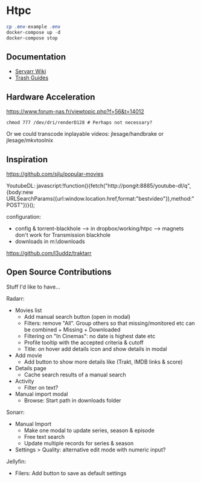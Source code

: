 Htpc
====

```ps1
cp .env-example .env
docker-compose up -d
docker-compose stop
```

## Documentation

- [Servarr Wiki](https://wiki.servarr.com)
- [Trash Guides](https://trash-guides.info)

## Hardware Acceleration

https://www.forum-nas.fr/viewtopic.php?f=56&t=14012

```
chmod 777 /dev/dri/renderD128 # Perhaps not necessary?
```

Or we could transcode inplayable videos:
jlesage/handbrake or jlesage/mkvtoolnix

## Inspiration

https://github.com/sjlu/popular-movies

YoutubeDL:
javascript:!function(){fetch("http://pongit:8885/youtube-dl/q",{body:new URLSearchParams({url:window.location.href,format:"bestvideo"}),method:"POST"})}();

configuration:
- config & torrent-blackhole --> in dropbox/working/htpc --> magnets don't work for Transmission blackhole
- downloads in m:\downloads


https://github.com/l3uddz/traktarr



## Open Source Contributions

Stuff I'd like to have...

Radarr:
- Movies list
  - Add manual search button (open in modal)
  - Filters: remove "All". Group others so that missing/monitored etc can be combined + Missing + Downloaded
  - Filtering on "In Cinemas": no date is highest date etc
  - Profile tooltip with the accepted criteria & cutoff
  - Title: on hover add details icon and show details in modal
- Add movie
  - Add button to show more details like (Trakt, IMDB links & score)
- Details page
  - Cache search results of a manual search
- Activity
  - Filter on text?
- Manual import modal
  - Browse: Start path in downloads folder



Sonarr:
- Manual Import
  - Make one modal to update series, season & episode
  - Free text search
  - Update multiple records for series & season
- Settings > Quality: alternative edit mode with numeric input?


Jellyfin:
- Filers: Add button to save as default settings
